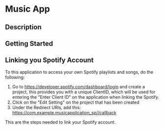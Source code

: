 # **Music App**

## Description

## Getting Started

## Linking you Spotify Account

To this application to access your own Spotify playlists and songs, do the following:

1. Go to https://developer.spotify.com/dashboard/login and create a project, this provides you with a unique ClientID, which will be used for entering the "Enter Client ID" on the application when linking the Spotify.
2. Click on the "Edit Setting" on the project that has been created
3. Under the Redirect URIs, add this: https://com.example.musicapplication_sp//callback

This are the steps needed to link your Spotify account.